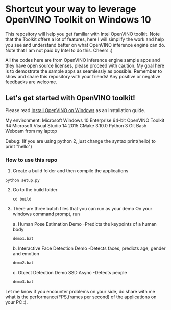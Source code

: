 # Shortcut your way to leverage OpenVINO Toolkit on Windows 10

This repository will help you get familiar with Intel OpenVINO toolkit. Note that the Toolkit offers a lot of features, here I will simplify the work and help you see and understand better on what OpenVINO inference engine can do. Note that I am not paid by Intel to do this. Cheers :) 

All the codes here are from OpenVINO inference engine sample apps and they have open source licenses, please proceed with caution. My goal here is to demostrate the sample apps as seamlessly as possible. Remember to show and share this repository with your friends! Any positive or negative feedbacks are welcome.

## Let's get started with OpenVINO toolkit!
Please read [Install OpenVINO on Windows](https://software.intel.com/en-us/articles/OpenVINO-Install-Windows) as an installation guide.

My environment:
Microsoft Windows 10 Enterprise 64-bit
OpenVINO Toolkit R4
Microsoft Visual Studio 14 2015
CMake 3.10.0
Python 3
Git Bash
Webcam from my laptop

Debug: 
(If you are using python 2, just change the syntax print(hello) to print "hello")

### How to use this repo
1. Create a build folder and then compile the applications

`python setup.py`

2. Go to the build folder
    
    `cd build`

3. There are three batch files that you can run as your demo
    On your windows command prompt, run

    a. Human Pose Estimation Demo
    -Predicts the keypoints of a human body

    `demo1.bat`

    b. Interactive Face Detection Demo
    -Detects faces, predicts age, gender and emotion
    
    `demo2.bat`

    c. Object Detection Demo SSD Async
    -Detects people
    
    `demo3.bat`


Let me know if you encounter problems on your side, do share with me what is the performance(FPS,frames per second) of the applications on your PC :). 
